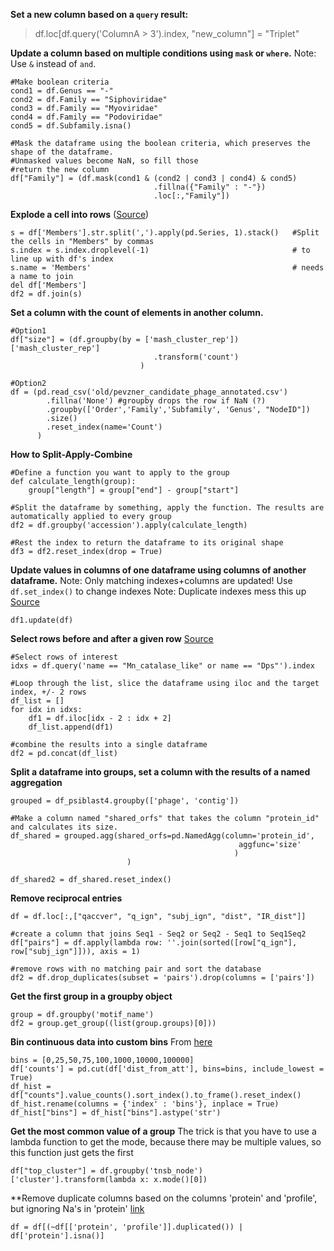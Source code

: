 **Set a new column based on a `query` result:**
>df.loc[df.query('ColumnA > 3').index, "new_column"] = "Triplet"

**Update a column based on multiple conditions using `mask` or `where`.**
Note: Use `&` instead of `and`.
```
#Make boolean criteria
cond1 = df.Genus == "-"
cond2 = df.Family == "Siphoviridae"
cond3 = df.Family == "Myoviridae"
cond4 = df.Family == "Podoviridae"
cond5 = df.Subfamily.isna()

#Mask the dataframe using the boolean criteria, which preserves the shape of the dataframe. 
#Unmasked values become NaN, so fill those
#return the new column
df["Family"] = (df.mask(cond1 & (cond2 | cond3 | cond4) & cond5)
                                .fillna({"Family" : "-"})
                                .loc[:,"Family"])

```

**Explode a cell into rows** ([Source](https://stackoverflow.com/questions/17116814/pandas-how-do-i-split-text-in-a-column-into-multiple-rows/21032532))
```
s = df['Members'].str.split(',').apply(pd.Series, 1).stack()   #Split the cells in "Members" by commas
s.index = s.index.droplevel(-1)                                # to line up with df's index
s.name = 'Members'                                             # needs a name to join
del df['Members']
df2 = df.join(s)
```

**Set a column with the count of elements in another column.**
```
#Option1
df["size"] = (df.groupby(by = ['mash_cluster_rep'])['mash_cluster_rep']
                                .transform('count')
                             )
                             
#Option2
df = (pd.read_csv('old/pevzner_candidate_phage_annotated.csv')
        .fillna('None') #groupby drops the row if NaN (?)
        .groupby(['Order','Family','Subfamily', 'Genus', "NodeID"])
        .size()
        .reset_index(name='Count')
      )
```
**How to Split-Apply-Combine**
```
#Define a function you want to apply to the group
def calculate_length(group):
    group["length"] = group["end"] - group["start"]
    
#Split the dataframe by something, apply the function. The results are automatically applied to every group
df2 = df.groupby('accession').apply(calculate_length)

#Rest the index to return the dataframe to its original shape
df3 = df2.reset_index(drop = True)
```

**Update values in columns of one dataframe using columns of another dataframe.** 
Note: Only matching indexes+columns are updated! Use `df.set_index()` to change indexes
Note: Duplicate indexes mess this up
[Source](https://pandas.pydata.org/pandas-docs/stable/reference/api/pandas.DataFrame.update.html)
```
df1.update(df)
```

**Select rows before and after a given row**
[Source](https://stackoverflow.com/questions/48630060/select-n-rows-above-and-below-a-specific-row-in-pandas)
```
#Select rows of interest
idxs = df.query('name == "Mn_catalase_like" or name == "Dps"').index

#Loop through the list, slice the dataframe using iloc and the target index, +/- 2 rows
df_list = []
for idx in idxs:
    df1 = df.iloc[idx - 2 : idx + 2]
    df_list.append(df1)
    
#combine the results into a single dataframe
df2 = pd.concat(df_list)
```

**Split a dataframe into groups, set a column with the results of a named aggregation**
```
grouped = df_psiblast4.groupby(['phage', 'contig'])

#Make a column named "shared_orfs" that takes the column "protein_id" and calculates its size.
df_shared = grouped.agg(shared_orfs=pd.NamedAgg(column='protein_id', 
                                                   aggfunc='size'
                                                  )
                          )

df_shared2 = df_shared.reset_index()
```

**Remove reciprocal entries**
```
df = df.loc[:,["qaccver", "q_ign", "subj_ign", "dist", "IR_dist"]]

#create a column that joins Seq1 - Seq2 or Seq2 - Seq1 to Seq1Seq2
df["pairs"] = df.apply(lambda row: ''.join(sorted([row["q_ign"], row["subj_ign"]])), axis = 1)

#remove rows with no matching pair and sort the database
df2 = df.drop_duplicates(subset = 'pairs').drop(columns = ['pairs'])
```

**Get the first group in a groupby object**
```
group = df.groupby('motif_name')
df2 = group.get_group((list(group.groups)[0]))
```

**Bin continuous data into custom bins**
From [here](https://towardsdatascience.com/histograms-with-plotly-express-complete-guide-d483656c5ad7)
```
bins = [0,25,50,75,100,1000,10000,100000]
df['counts'] = pd.cut(df['dist_from_att'], bins=bins, include_lowest = True)
df_hist = df["counts"].value_counts().sort_index().to_frame().reset_index()
df_hist.rename(columns = {'index' : 'bins'}, inplace = True)
df_hist["bins"] = df_hist["bins"].astype('str')
```

**Get the most common value of a group**
The trick is that you have to use a lambda function to get the mode, because there may be multiple values, so this function just gets the first
```
df["top_cluster"] = df.groupby('tnsb_node')['cluster'].transform(lambda x: x.mode()[0])
```

**Remove duplicate columns based on the columns 'protein' and 'profile', but ignoring Na's in 'protein'
[link](https://stackoverflow.com/questions/50154835/drop-duplicates-but-ignore-nulls)
```
df = df[(~df[['protein', 'profile']].duplicated()) | df['protein'].isna()]
```
